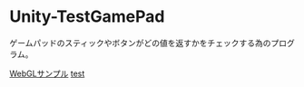 Unity-TestGamePad
=================

ゲームパッドのスティックやボタンがどの値を返すかをチェックする為のプログラム。

[WebGLサンプル](./WebGL)
[test](../test.html)
